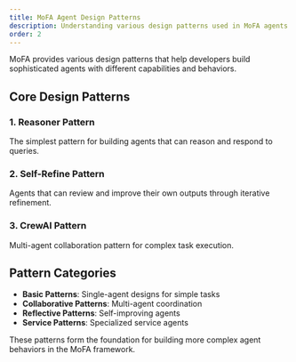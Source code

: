 ```yaml
---
title: MoFA Agent Design Patterns
description: Understanding various design patterns used in MoFA agents
order: 2
---
```


MoFA provides various design patterns that help developers build sophisticated agents with different capabilities and behaviors.

## Core Design Patterns

### 1. Reasoner Pattern
The simplest pattern for building agents that can reason and respond to queries.

### 2. Self-Refine Pattern
Agents that can review and improve their own outputs through iterative refinement.

### 3. CrewAI Pattern
Multi-agent collaboration pattern for complex task execution.

## Pattern Categories

- **Basic Patterns**: Single-agent designs for simple tasks
- **Collaborative Patterns**: Multi-agent coordination
- **Reflective Patterns**: Self-improving agents
- **Service Patterns**: Specialized service agents

These patterns form the foundation for building more complex agent behaviors in the MoFA framework.
